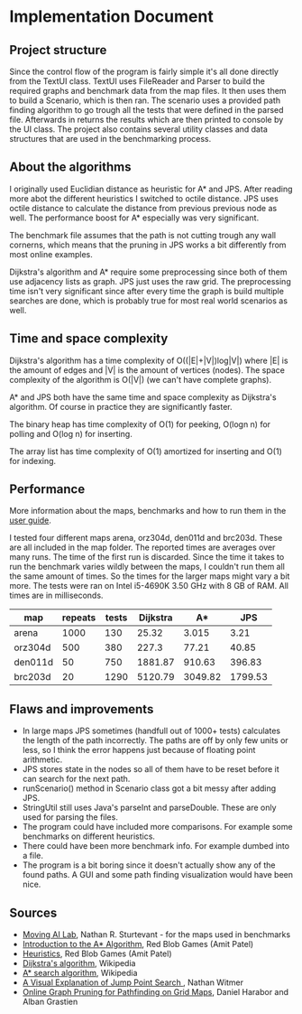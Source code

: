 # Implementation Document

## Project structure

Since the control flow of the program is fairly simple it's all done directly from the TextUI class. TextUI uses FileReader and Parser to build the required graphs and benchmark data from the map files. It then uses them to build a Scenario, which is then ran. The scenario uses a provided path finding algorithm to go trough all the tests that were defined in the parsed file. Afterwards in returns the results which are then printed to console by the UI class. The project also contains several utility classes and data structures that are used in the benchmarking process.

## About the algorithms

I originally used Euclidian distance as heuristic for A* and JPS. After reading more abot the different heuristics I switched to octile distance. JPS uses octile distance to calculate the distance from previous previous node as well. The performance boost for A* especially was very significant.

The benchmark file assumes that the path is not cutting trough any wall cornerns, which means that the pruning in JPS works a bit differently from most online examples.

Dijkstra's algorithm and A* require some preprocessing since both of them use adjacency lists as graph. JPS just uses the raw grid. The preprocessing time isn't very significant since after every time the graph is build multiple searches are done, which is probably true for most real world scenarios as well.

## Time and space complexity

Dijkstra's algorithm has a time complexity of O((|E|+|V|)log|V|) where |E| is the amount of edges and |V| is the amount of vertices (nodes). The space complexity of the algorithm is O(|V|) (we can't have complete graphs).

A* and JPS both have the same time and space complexity as Dijkstra's algorithm. Of course in practice they are significantly faster.

The binary heap has time complexity of O(1) for peeking, O(logn n) for polling and O(log n) for inserting.

The array list has time complexity of O(1) amortized for inserting and O(1) for indexing.

## Performance

More information about the maps, benchmarks and how to run them in the [user guide](https://github.com/jakekall/shortest-path/blob/master/docs/user_guide.md).

I tested four different maps arena, orz304d, den011d and brc203d. These are all included in the map folder. The reported times are averages over many runs. The time of the first run is discarded. Since the time it takes to run the benchmark varies wildly between the maps, I couldn't run them all the same amount of times. So the times for the larger maps might vary a bit more. The tests were ran on Intel i5-4690K 3.50 GHz with 8 GB of RAM. All times are in milliseconds.

| map     | repeats | tests | Dijkstra | A*      | JPS     |
|---------|---------|-------|----------|---------|---------|
| arena   | 1000    | 130   | 25.32    | 3.015   | 3.21    |
| orz304d | 500     | 380   | 227.3    | 77.21   | 40.85   |
| den011d | 50      | 750   | 1881.87  | 910.63  | 396.83  |
| brc203d | 20      | 1290  | 5120.79  | 3049.82 | 1799.53 |

## Flaws and improvements

- In large maps JPS sometimes (handfull out of 1000+ tests) calculates the length of the path incorrectly. The paths are off by only few units or less, so I think the error happens just because of floating point arithmetic.
- JPS stores state in the nodes so all of them have to be reset before it can search for the next path.
- runScenario() method in Scenario class got a bit messy after adding JPS. 
- StringUtil still uses Java's parseInt and parseDouble. These are only used for parsing the files.
- The program could have included more comparisons. For example some benchmarks on different heuristics.
- There could have been more benchmark info. For example dumbed into a file.
- The program is a bit boring since it doesn't actually show any of the found paths. A GUI and some path finding visualization would have been nice.

## Sources

- [Moving AI Lab](https://movingai.com/), Nathan R. Sturtevant - for the maps used in benchmarks
- [Introduction to the A* Algorithm](https://www.redblobgames.com/pathfinding/a-star/introduction.html), Red Blob Games (Amit Patel)
- [Heuristics](http://theory.stanford.edu/~amitp/GameProgramming/Heuristics.html), Red Blob Games (Amit Patel)
- [Dijkstra's algorithm](https://en.wikipedia.org/wiki/Dijkstra%27s_algorithm), Wikipedia
- [A* search algorithm](https://en.wikipedia.org/wiki/A*_search_algorithm), Wikipedia
- [A Visual Explanation of Jump Point Search ](https://zerowidth.com/2013/a-visual-explanation-of-jump-point-search.html), Nathan Witmer
- [Online Graph Pruning for Pathfinding on Grid Maps](http://grastien.net/ban/articles/hg-aaai11.pdf), Daniel Harabor and Alban Grastien
